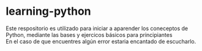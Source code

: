 # learning-python
Este respositorio es utilizado para iniciar a aparender los coneceptos de Python, mediante las bases y ejercicos básicos para principiantes<br>
En el caso de que encuentres algún error estaria encantado de escucharlo.
